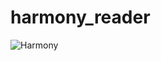 # harmony_reader
![Harmony](https://github.com/yukyu30/harmony_reader/assets/61819079/7e02eda6-342a-4366-9705-b163988353e4)
